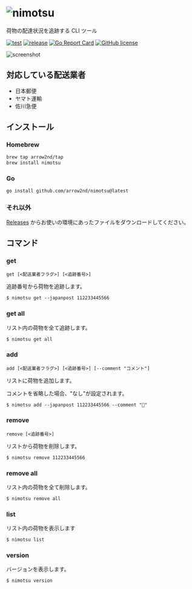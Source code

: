# ![nimotsu](https://user-images.githubusercontent.com/44780846/143192856-74afca8a-d837-4c7e-96dc-239ef15960a5.png)

荷物の配達状況を追跡する CLI ツール

[![test](https://github.com/arrow2nd/nimotsu/actions/workflows/test.yml/badge.svg)](https://github.com/arrow2nd/nimotsu/actions/workflows/test.yml)
[![release](https://github.com/arrow2nd/nimotsu/actions/workflows/release.yml/badge.svg)](https://github.com/arrow2nd/nimotsu/actions/workflows/release.yml)
[![Go Report Card](https://goreportcard.com/badge/github.com/arrow2nd/nimotsu)](https://goreportcard.com/report/github.com/arrow2nd/nimotsu)
[![GitHub license](https://img.shields.io/github/license/arrow2nd/nimotsu)](https://github.com/arrow2nd/nimotsu/blob/main/LICENSE)

![screenshot](https://user-images.githubusercontent.com/44780846/141614236-b7ea80b9-e76f-4514-a0ce-d1fb19e5290a.png)

## 対応している配送業者

- 日本郵便
- ヤマト運輸
- 佐川急便

## インストール

### Homebrew

```sh
brew tap arrow2nd/tap
brew install nimotsu
```

### Go

```sh
go install github.com/arrow2nd/nimotsu@latest
```

### それ以外

[Releases](https://github.com/arrow2nd/nimotsu/releases) からお使いの環境にあったファイルをダウンロードしてください。

## コマンド

### get

`get [<配送業者フラグ>] [<追跡番号>]`

追跡番号から荷物を追跡します。

```txt
$ nimotsu get --japanpost 112233445566
```

### get all

リスト内の荷物を全て追跡します。

```txt
$ nimotsu get all
```

### add

`add [<配送業者フラグ>] [<追跡番号>] [--comment "コメント"]`

リストに荷物を追加します。

コメントを省略した場合、"なし"が設定されます。

```txt
$ nimotsu add --japanpost 112233445566 --comment "🍺"
```

### remove

`remove [<追跡番号>]`

リストから荷物を削除します。

```txt
$ nimotsu remove 112233445566
```

### remove all

リスト内の荷物を全て削除します。

```txt
$ nimotsu remove all
```

### list

リスト内の荷物を表示します

```txt
$ nimotsu list
```

### version

バージョンを表示します。

```txt
$ nimotsu version
```

